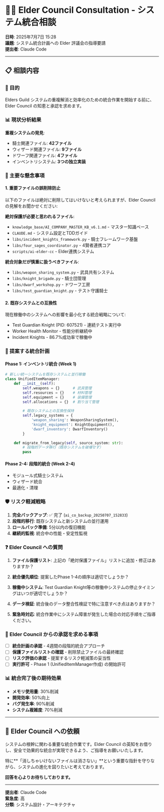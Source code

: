 # 🧙‍♂️ Elder Council Consultation - システム統合相談

**日時**: 2025年7月7日 15:28  
**議題**: システム統合計画への Elder 評議会の指導要請  
**提出者**: Claude Code

---

## 📋 相談内容

### 🎯 目的
Elders Guild システムの重複解消と効率化のための統合作業を開始する前に、Elder Council の知恵と承認を求めます。

### 📊 現状分析結果
**重複システムの発見**:
- 騎士関連ファイル: **42ファイル**
- ウィザード関連ファイル: **9ファイル** 
- ドワーフ関連ファイル: **4ファイル**
- インベントリシステム: **3つの独立実装**

### 🚨 主要な懸念事項

#### 1. **重要ファイルの誤削除防止**
以下のファイルは絶対に削除してはいけないと考えられますが、Elder Council の見解をお聞かせください:

**絶対保護が必要と思われるファイル**:
- `knowledge_base/AI_COMPANY_MASTER_KB_v6.1.md` - マスター知識ベース
- `CLAUDE.md` - システム設定とTDDガイド
- `libs/incident_knights_framework.py` - 騎士フレームワーク基盤
- `libs/four_sages_coordinator.py` - 4賢者連携コア
- `scripts/ai-elder-cc` - Elder連携システム

**統合対象だが慎重に扱うべきファイル**:
- `libs/weapon_sharing_system.py` - 武具共有システム
- `libs/knight_brigade.py` - 騎士団管理
- `libs/dwarf_workshop.py` - ドワーフ工房
- `libs/test_guardian_knight.py` - テスト守護騎士

#### 2. **既存システムとの互換性**
現在稼働中のシステムへの影響を最小化する統合戦略について:
- Test Guardian Knight (PID: 607521) - 連続テスト実行中
- Worker Health Monitor - 性能分析継続中
- Incident Knights - 86.7%成功率で稼働中

### 📅 提案する統合計画

#### **Phase 1: インベントリ統合** (Week 1)
```python
# 新しい統一システムを既存システムと並行稼働
class UnifiedItemManager:
    def __init__(self):
        self.weapons = {}      # 武具管理
        self.resources = {}    # 材料管理  
        self.equipment = {}    # 装備管理
        self.allocations = {}  # 割り当て管理
        
        # 既存システムとの互換性保持
        self.legacy_systems = {
            'weapon_sharing': WeaponSharingSystem(),
            'knight_equipment': KnightEquipment(),
            'dwarf_inventory': DwarfInventory()
        }
    
    def migrate_from_legacy(self, source_system: str):
        # 段階的データ移行（既存システムを破壊せず）
        pass
```

#### **Phase 2-4**: 段階的統合 (Week 2-4)
- モジュール式騎士システム
- ウィザード統合
- 最適化・清理

### 🛡️ リスク軽減戦略

1. **完全バックアップ**: ✅ 完了 (`ai_co_backup_20250707_152833`)
2. **段階的移行**: 既存システムと新システムの並行運用
3. **ロールバック準備**: 5分以内の復旧機能
4. **継続的監視**: 統合中の性能・安定性監視

### ❓ Elder Council への質問

1. **ファイル保護リスト**: 上記の「絶対保護ファイル」リストに追加・修正はありますか？

2. **統合優先順位**: 提案したPhase 1-4の順序は適切でしょうか？

3. **稼働中システム**: Test Guardian Knight等の稼働中システムの停止タイミングはいつが適切でしょうか？

4. **データ検証**: 統合後のデータ整合性検証で特に注意すべき点はありますか？

5. **緊急時対応**: 統合作業中にシステム障害が発生した場合の対応手順をご指導ください。

### 🎯 Elder Council からの承認を求める事項

- [ ] **統合計画の承認** - 4週間の段階的統合アプローチ
- [ ] **保護ファイルリストの確認** - 削除禁止ファイルの最終確認
- [ ] **リスク評価の承認** - 提案するリスク軽減策の妥当性
- [ ] **実行許可** - Phase 1 (UnifiedItemManager作成) の開始許可

### 📊 統合完了後の期待効果

- **メモリ使用量**: 30%削減
- **開発効率**: 50%向上  
- **バグ発生率**: 90%削減
- **システム複雑度**: 70%削減

---

## 🙏 Elder Council への依頼

システムの根幹に関わる重要な統合作業です。Elder Council の英知をお借りし、安全で効果的な統合が実現できるよう、ご指導をお願いいたします。

特に**「消しちゃいけないファイルは消さない」**という重要な指針を守りながら、システムの進化を図りたいと考えております。

**回答を心よりお待ちしております。**

---

**提出者**: Claude Code  
**緊急度**: 高  
**分類**: システム設計・アーキテクチャ